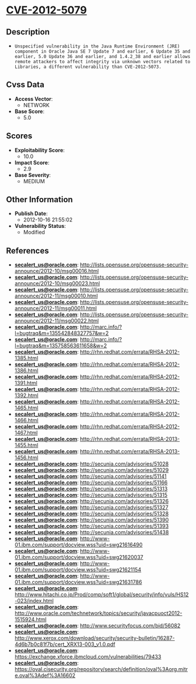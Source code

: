 
# [CVE-2012-5079](https://cve.mitre.org/cgi-bin/cvename.cgi?name=CVE-2012-5079)

## Description

- `Unspecified vulnerability in the Java Runtime Environment (JRE) component in Oracle Java SE 7 Update 7 and earlier, 6 Update 35 and earlier, 5.0 Update 36 and earlier, and 1.4.2_38 and earlier allows remote attackers to affect integrity via unknown vectors related to Libraries, a different vulnerability than CVE-2012-5073.`

## Cvss Data

- **Access Vector**:
  - NETWORK
- **Base Score**:
  - 5.0

## Scores

- **Exploitability Score**:
  - 10.0
- **Impact Score**:
  - 2.9
- **Base Severity**:
  - MEDIUM

## Other Information

- **Publish Date**:
  - 2012-10-16 21:55:02
- **Vulnerability Status**:
  - Modified

## References

- **secalert_us@oracle.com**: http://lists.opensuse.org/opensuse-security-announce/2012-10/msg00016.html
- **secalert_us@oracle.com**: http://lists.opensuse.org/opensuse-security-announce/2012-10/msg00023.html
- **secalert_us@oracle.com**: http://lists.opensuse.org/opensuse-security-announce/2012-11/msg00010.html
- **secalert_us@oracle.com**: http://lists.opensuse.org/opensuse-security-announce/2012-11/msg00011.html
- **secalert_us@oracle.com**: http://lists.opensuse.org/opensuse-security-announce/2012-11/msg00022.html
- **secalert_us@oracle.com**: http://marc.info/?l=bugtraq&m=135542848327757&w=2
- **secalert_us@oracle.com**: http://marc.info/?l=bugtraq&m=135758563611658&w=2
- **secalert_us@oracle.com**: http://rhn.redhat.com/errata/RHSA-2012-1385.html
- **secalert_us@oracle.com**: http://rhn.redhat.com/errata/RHSA-2012-1386.html
- **secalert_us@oracle.com**: http://rhn.redhat.com/errata/RHSA-2012-1391.html
- **secalert_us@oracle.com**: http://rhn.redhat.com/errata/RHSA-2012-1392.html
- **secalert_us@oracle.com**: http://rhn.redhat.com/errata/RHSA-2012-1465.html
- **secalert_us@oracle.com**: http://rhn.redhat.com/errata/RHSA-2012-1466.html
- **secalert_us@oracle.com**: http://rhn.redhat.com/errata/RHSA-2012-1467.html
- **secalert_us@oracle.com**: http://rhn.redhat.com/errata/RHSA-2013-1455.html
- **secalert_us@oracle.com**: http://rhn.redhat.com/errata/RHSA-2013-1456.html
- **secalert_us@oracle.com**: http://secunia.com/advisories/51028
- **secalert_us@oracle.com**: http://secunia.com/advisories/51029
- **secalert_us@oracle.com**: http://secunia.com/advisories/51141
- **secalert_us@oracle.com**: http://secunia.com/advisories/51166
- **secalert_us@oracle.com**: http://secunia.com/advisories/51313
- **secalert_us@oracle.com**: http://secunia.com/advisories/51315
- **secalert_us@oracle.com**: http://secunia.com/advisories/51326
- **secalert_us@oracle.com**: http://secunia.com/advisories/51327
- **secalert_us@oracle.com**: http://secunia.com/advisories/51328
- **secalert_us@oracle.com**: http://secunia.com/advisories/51390
- **secalert_us@oracle.com**: http://secunia.com/advisories/51393
- **secalert_us@oracle.com**: http://secunia.com/advisories/51438
- **secalert_us@oracle.com**: http://www-01.ibm.com/support/docview.wss?uid=swg21616490
- **secalert_us@oracle.com**: http://www-01.ibm.com/support/docview.wss?uid=swg21620037
- **secalert_us@oracle.com**: http://www-01.ibm.com/support/docview.wss?uid=swg21621154
- **secalert_us@oracle.com**: http://www-01.ibm.com/support/docview.wss?uid=swg21631786
- **secalert_us@oracle.com**: http://www.hitachi.co.jp/Prod/comp/soft1/global/security/info/vuls/HS12-023/index.html
- **secalert_us@oracle.com**: http://www.oracle.com/technetwork/topics/security/javacpuoct2012-1515924.html
- **secalert_us@oracle.com**: http://www.securityfocus.com/bid/56082
- **secalert_us@oracle.com**: http://www.xerox.com/download/security/security-bulletin/16287-4d6b7b0c81f7b/cert_XRX13-003_v1.0.pdf
- **secalert_us@oracle.com**: https://exchange.xforce.ibmcloud.com/vulnerabilities/79433
- **secalert_us@oracle.com**: https://oval.cisecurity.org/repository/search/definition/oval%3Aorg.mitre.oval%3Adef%3A16602
